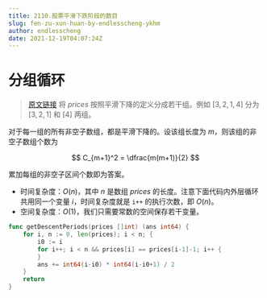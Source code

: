 ```yaml
---
title: 2110.股票平滑下跌阶段的数目
slug: fen-zu-xun-huan-by-endlesscheng-ykhm
author: endlesscheng
date: 2021-12-19T04:07:24Z
---
```

# 分组循环
 
> [原文链接](https://leetcode.cn/problems/number-of-smooth-descent-periods-of-a-stock/solution/fen-zu-xun-huan-by-endlesscheng-ykhm)
将 $\textit{prices}$ 按照平滑下降的定义分成若干组。例如 $[3,2,1,4]$ 分为 $[3,2,1]$ 和 $[4]$ 两组。

对于每一组的所有非空子数组，都是平滑下降的。设该组长度为 $m$，则该组的非空子数组个数为

$$
C_{m+1}^2 = \dfrac{m(m+1)}{2}
$$

累加每组的非空子区间个数即为答案。

- 时间复杂度：$O(n)$，其中 $n$ 是数组 $\textit{prices}$ 的长度。注意下面代码内外层循环共用同一个变量 $i$，时间复杂度就是 `i++` 的执行次数，即 $O(n)$。
- 空间复杂度：$O(1)$，我们只需要常数的空间保存若干变量。

```go
func getDescentPeriods(prices []int) (ans int64) {
	for i, n := 0, len(prices); i < n; {
		i0 := i
		for i++; i < n && prices[i] == prices[i-1]-1; i++ {
		}
		ans += int64(i-i0) * int64(i-i0+1) / 2
	}
	return
}
```

